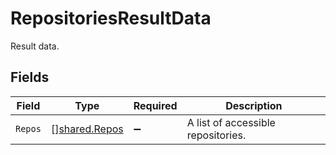 # RepositoriesResultData

Result data.


## Fields

| Field                                                 | Type                                                  | Required                                              | Description                                           |
| ----------------------------------------------------- | ----------------------------------------------------- | ----------------------------------------------------- | ----------------------------------------------------- |
| `Repos`                                               | [][shared.Repos](../../../pkg/models/shared/repos.md) | :heavy_minus_sign:                                    | A list of accessible repositories.                    |